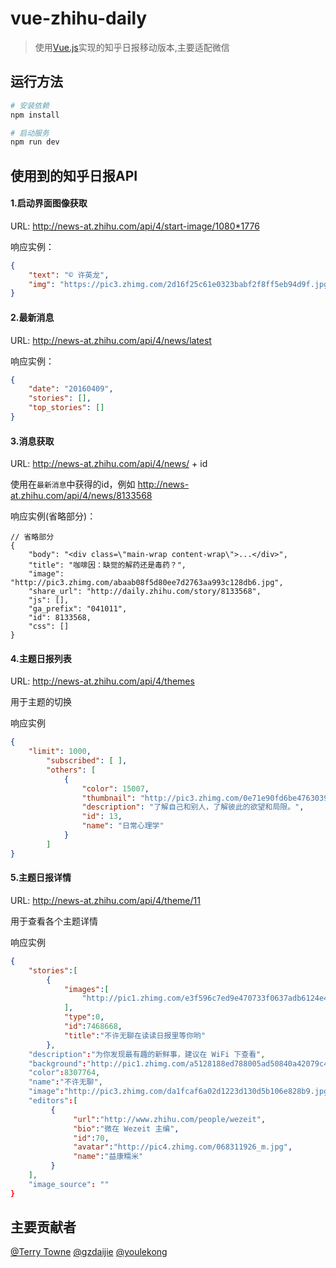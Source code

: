 # vue-zhihu-daily

> 使用[Vue.js](https://github.com/vuejs/vue)实现的知乎日报移动版本,主要适配微信

## 运行方法
```bash
# 安装依赖
npm install

# 启动服务
npm run dev
```

## 使用到的知乎日报API
#### 1.启动界面图像获取

URL: http://news-at.zhihu.com/api/4/start-image/1080*1776

响应实例：
```json
{
    "text": "© 许英龙",
    "img": "https://pic3.zhimg.com/2d16f25c61e0323babf2f8ff5eb94d9f.jpg"
}
```

####  2.最新消息

URL: http://news-at.zhihu.com/api/4/news/latest

响应实例：
```json
{
    "date": "20160409",
    "stories": [],
    "top_stories": []
}
```

####  3.消息获取
URL: http://news-at.zhihu.com/api/4/news/ + id

使用在`最新消息`中获得的id，例如 http://news-at.zhihu.com/api/4/news/8133568

响应实例(省略部分)：
```
// 省略部分
{
    "body": "<div class=\"main-wrap content-wrap\">...</div>",
    "title": "咖啡因：缺觉的解药还是毒药？",
    "image": "http://pic3.zhimg.com/abaab08f5d80ee7d2763aa993c128db6.jpg",
    "share_url": "http://daily.zhihu.com/story/8133568",
    "js": [],
    "ga_prefix": "041011",
    "id": 8133568,
    "css": []
}
```
#### 4.主题日报列表
URL: http://news-at.zhihu.com/api/4/themes

用于主题的切换

响应实例
```JSON
{
    "limit": 1000,
        "subscribed": [ ],
        "others": [
            {
                "color": 15007,
                "thumbnail": "http://pic3.zhimg.com/0e71e90fd6be47630399d63c58beebfc.jpg",
                "description": "了解自己和别人，了解彼此的欲望和局限。",
                "id": 13,
                "name": "日常心理学"
            }
        ]
}
```
#### 5.主题日报详情
URL: http://news-at.zhihu.com/api/4/theme/11

用于查看各个主题详情

响应实例
```JSON
{
    "stories":[
        {
            "images":[
                "http://pic1.zhimg.com/e3f596c7ed9e470733f0637adb6124e4.jpg"
            ],
            "type":0,
            "id":7468668,
            "title":"不许无聊在读读日报里等你哟"
        },
    "description":"为你发现最有趣的新鲜事，建议在 WiFi 下查看",
    "background":"http://pic1.zhimg.com/a5128188ed788005ad50840a42079c41.jpg",
    "color":8307764,
    "name":"不许无聊",
    "image":"http://pic3.zhimg.com/da1fcaf6a02d1223d130d5b106e828b9.jpg",
    "editors":[
         {
              "url":"http://www.zhihu.com/people/wezeit",
              "bio":"微在 Wezeit 主编",
              "id":70,
              "avatar":"http://pic4.zhimg.com/068311926_m.jpg",
              "name":"益康糯米"
         }
    ],
    "image_source": ""
}
```

## 主要贡献者
[@Terry Towne](https://github.com/terrytowne)
[@gzdaijie](https://github.com/gzdaijie)
[@youlekong](https://github.com/youlekong)

